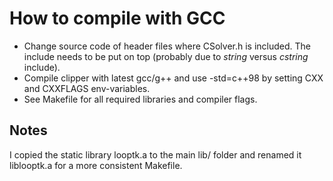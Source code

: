 How to compile with GCC
=======================

- Change source code of header files where CSolver.h is included. The include
  needs to be put on top (probably due to *string* versus *cstring* include).
- Compile clipper with latest gcc/g++ and use -std=c++98 by setting CXX and
  CXXFLAGS env-variables.
- See Makefile for all required libraries and compiler flags.


Notes
-----
I copied the static library looptk.a to the main lib/ folder and renamed it
liblooptk.a for a more consistent Makefile.

